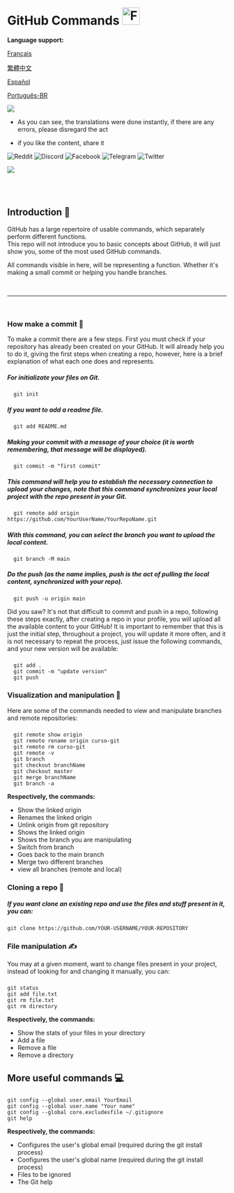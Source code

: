 # GitHub Commands <img src="https://user-images.githubusercontent.com/74038190/216122041-518ac897-8d92-4c6b-9b3f-ca01dcaf38ee.png" alt="Fire" width="40" />

**Language support:**

<p>
    <a href="/GitDocs/readme_fr.md">Français </a>
<p/> 
<p>
    <a href="/GitDocs/readme_ch.md">繁體中文</a>
<p/> 
<p>
    <a href="/GitDocs/readme_es.md">Español</a>
<p/>
<p>
    <a href="/GitDocs/readme_pt-br.md">Português-BR</a>
<p/>
    
![](https://i.imgur.com/waxVImv.png)

*  As you can see, the translations were done instantly, if there are any errors, please disregard the act

* if you like the content, share it

![Reddit](https://img.shields.io/badge/Reddit-%23FF4500.svg?style=for-the-badge&logo=Reddit&logoColor=white)
![Discord](https://img.shields.io/badge/Discord-%235865F2.svg?style=for-the-badge&logo=discord&logoColor=white)
![Facebook](https://img.shields.io/badge/Facebook-%231877F2.svg?style=for-the-badge&logo=Facebook&logoColor=white)
![Telegram](https://img.shields.io/badge/Telegram-2CA5E0?style=for-the-badge&logo=telegram&logoColor=white)
![Twitter](https://img.shields.io/badge/Twitter-%231DA1F2.svg?style=for-the-badge&logo=Twitter&logoColor=white)

![](https://i.imgur.com/waxVImv.png)

<br/>
<br/>

## Introduction 👶

GitHub has a large repertoire of usable commands, which separately perform different functions. <br /> 
This repo will not introduce you to basic concepts about GitHub, it will just show you, some of the most used GitHub commands.

All commands visible in here, will be representing a function. Whether it's making a small commit or helping you handle branches.

<br/>

---

<br/>

### How make a commit 🐤

To make a commit there are a few steps. First you must check if your repository has already been created on your GitHub.
It will already help you to do it, giving the first steps when creating a repo, however, here is a brief explanation of what each one does and represents.

##### For initializate your files on Git.
      git init
      
##### If you want to add a readme file.
      git add README.md

##### Making your commit with a message of your choice (it is worth remembering, that message will be displayed).
      git commit -m "first commit"

##### This command will help you to establish the necessary connection to upload your changes, note that this command synchronizes your local project with the repo present in your Git.
      git remote add origin https://github.com/YourUserName/YourRepoName.git

##### With this command, you can select the branch you want to upload the local content.
      git branch -M main

##### Do the push (as the name implies, _push_ is the act of pulling the local content, synchronized with your repo).
      git push -u origin main

Did you saw? It's not that difficult to commit and push in a repo, following these steps exactly, after creating a repo in your profile, you will upload all the available content to your GitHub!
It is important to remember that this is just the initial step, throughout a project, you will update it more often, and it is not necessary to repeat the process, just issue the following commands, and your new version will be available:

##### 
      git add . 
      git commit -m "update version"
      git push
      

### Visualization and manipulation 🙌

Here are some of the commands needed to view and manipulate branches and remote repositories:

##### 
      git remote show origin
      git remote rename origin curso-git
      git remote rm curso-git
      git remote -v
      git branch
      git checkout branchName
      git checkout master
      git merge branchName
      git branch -a

**Respectively, the commands:**

* Show the linked origin
* Renames the linked origin
* Unlink origin from git repository
* Shows the linked origin
* Shows the branch you are manipulating
* Switch from branch
* Goes back to the main branch
* Merge two different branches
* view all branches (remote and local)


### Cloning a repo 👷

##### If you want clone an existing repo and use the files and stuff present in it, you can:
    git clone https://github.com/YOUR-USERNAME/YOUR-REPOSITORY


### File manipulation ✍️

You may at a given moment, want to change files present in your project, instead of looking for and changing it manually, you can:

#####
    git status
    git add file.txt
    git rm file.txt
    git rm directory 
    
**Respectively, the commands:**

* Show the stats of your files in your directory
* Add a file
* Remove a file
* Remove a directory


## More useful commands 💻

#####
    git config --global user.email YourEmail
    git config --global user.name "Your name"
    git config --global core.excludesfile ~/.gitignore
    git help

**Respectively, the commands:**

* Configures the user's global email (required during the git install process)
* Configures the user's global name (required during the git install process)
* Files to be ignored
* The Git help 
